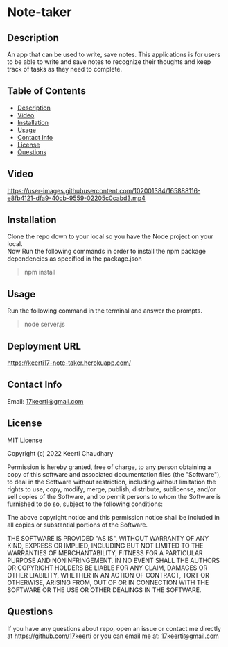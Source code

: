 # Note-taker

## Description
An app that can be used to write, save notes. This applications is for users to be able to write and save notes to recognize their thoughts and keep track of tasks as they need to complete.

## Table of Contents

  - [Description](#description)
  - [Video](#video)
  - [Installation](#installation)
  - [Usage](#usage)
  - [Contact Info](#contact-info)
  - [License](#license)
  - [Questions](#questions)
  

## Video

https://user-images.githubusercontent.com/102001384/165888116-e8fb4121-dfa9-40cb-9559-02205c0cabd3.mp4




## Installation

Clone the repo down to your local so you have the Node project on your local.<br>
Now Run the following commands in order to install the npm package dependencies as specified in the package.json

>npm install <br>


## Usage

Run the following command in the terminal and answer the prompts.</br>
>node server.js <br>

## Deployment URL
https://keerti17-note-taker.herokuapp.com/

## Contact Info
Email: [17keerti@gmail.com](mailto:17keerti@gmail.com)

## License

MIT License

Copyright (c) 2022 Keerti Chaudhary

Permission is hereby granted, free of charge, to any person obtaining a copy
of this software and associated documentation files (the "Software"), to deal
in the Software without restriction, including without limitation the rights
to use, copy, modify, merge, publish, distribute, sublicense, and/or sell
copies of the Software, and to permit persons to whom the Software is
furnished to do so, subject to the following conditions:

The above copyright notice and this permission notice shall be included in all
copies or substantial portions of the Software.

THE SOFTWARE IS PROVIDED "AS IS", WITHOUT WARRANTY OF ANY KIND, EXPRESS OR
IMPLIED, INCLUDING BUT NOT LIMITED TO THE WARRANTIES OF MERCHANTABILITY,
FITNESS FOR A PARTICULAR PURPOSE AND NONINFRINGEMENT. IN NO EVENT SHALL THE
AUTHORS OR COPYRIGHT HOLDERS BE LIABLE FOR ANY CLAIM, DAMAGES OR OTHER
LIABILITY, WHETHER IN AN ACTION OF CONTRACT, TORT OR OTHERWISE, ARISING FROM,
OUT OF OR IN CONNECTION WITH THE SOFTWARE OR THE USE OR OTHER DEALINGS IN THE
SOFTWARE.

## Questions

If you have any questions about repo, open an issue or contact me directly at <https://github.com/17keerti> or you can email me at: [17keerti@gmail.com](mailto:17keerti@gmail.com)
